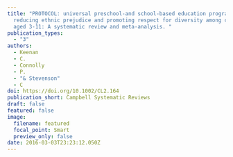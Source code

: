 ```yaml
---
title: "PROTOCOL: universal preschool‐and school‐based education programmes for
  reducing ethnic prejudice and promoting respect for diversity among children
  aged 3‐11: A systematic review and meta‐analysis. "
publication_types:
  - "3"
authors:
  - Keenan
  - C.
  - Connolly
  - P.
  - "& Stevenson"
  - C
doi: https://doi.org/10.1002/CL2.164
publication_short: Campbell Systematic Reviews
draft: false
featured: false
image:
  filename: featured
  focal_point: Smart
  preview_only: false
date: 2016-03-03T23:23:12.050Z
---
```

